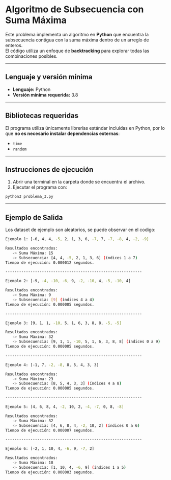 # Algoritmo de Subsecuencia con Suma Máxima

Este problema implementa un algoritmo en **Python** que encuentra la subsecuencia contigua con la suma máxima dentro de un arreglo de enteros.  
El código utiliza un enfoque de **backtracking** para explorar todas las combinaciones posibles.

---

## Lenguaje y versión mínima

- **Lenguaje:** Python  
- **Versión mínima requerida:** 3.8

---

## Bibliotecas requeridas

El programa utiliza únicamente librerías estándar incluidas en Python, por lo que **no es necesario instalar dependencias externas**:

- `time`
- `random`

---

## Instrucciones de ejecución

1. Abrir una terminal en la carpeta donde se encuentra el archivo.
2. Ejecutar el programa con:

```bash
python3 problema_3.py
```

---

## Ejemplo de Salida

Los dataset de ejemplo son aleatorios, se puede observar en el codigo: 


```bash
Ejemplo 1: [-6, 4, 4, -5, 2, 1, 3, 6, -7, 7, -7, -8, 4, -2, -9]

Resultados encontrados:
   -> Suma Máxima: 15
   -> Subsecuencia: [4, 4, -5, 2, 1, 3, 6] (índices 1 a 7)
Tiempo de ejecución: 0.000012 segundos.

------------------------------------------------------------

Ejemplo 2: [-9, -4, -10, -6, 9, -2, -10, 4, -5, -10, 4]

Resultados encontrados:
   -> Suma Máxima: 9
   -> Subsecuencia: [9] (índices 4 a 4)
Tiempo de ejecución: 0.000005 segundos.

------------------------------------------------------------

Ejemplo 3: [9, 1, 1, -10, 5, 1, 6, 3, 8, 8, -5, -5]

Resultados encontrados:
   -> Suma Máxima: 32
   -> Subsecuencia: [9, 1, 1, -10, 5, 1, 6, 3, 8, 8] (índices 0 a 9)
Tiempo de ejecución: 0.000005 segundos.

------------------------------------------------------------

Ejemplo 4: [-1, 7, -2, -8, 8, 5, 4, 3, 3]

Resultados encontrados:
   -> Suma Máxima: 23
   -> Subsecuencia: [8, 5, 4, 3, 3] (índices 4 a 8)
Tiempo de ejecución: 0.000005 segundos.

------------------------------------------------------------

Ejemplo 5: [4, 6, 8, 4, -2, 10, 2, -4, -7, 0, 8, -8]

Resultados encontrados:
   -> Suma Máxima: 32
   -> Subsecuencia: [4, 6, 8, 4, -2, 10, 2] (índices 0 a 6)
Tiempo de ejecución: 0.000007 segundos.

------------------------------------------------------------

Ejemplo 6: [-2, 1, 10, 4, -6, 9, -7, 2]

Resultados encontrados:
   -> Suma Máxima: 18
   -> Subsecuencia: [1, 10, 4, -6, 9] (índices 1 a 5)
Tiempo de ejecución: 0.000003 segundos.

```